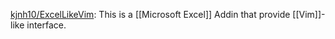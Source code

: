 

[kjnh10/ExcelLikeVim](https://github.com/kjnh10/ExcelLikeVim): This is a [[Microsoft Excel]] Addin that provide [[Vim]]-like interface.





